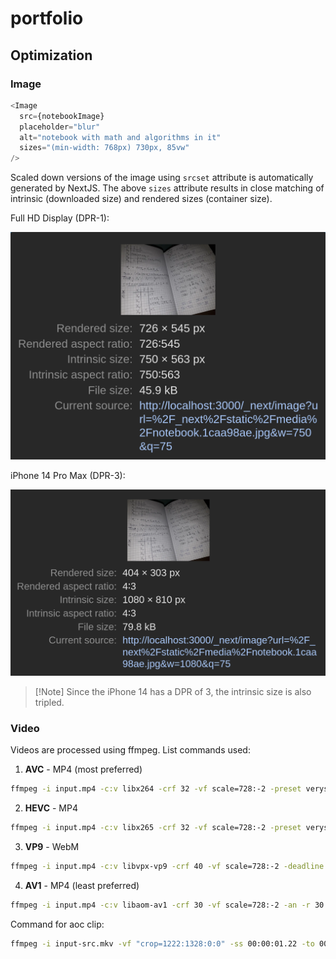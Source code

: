 # portfolio

## Optimization

### Image

```ts
<Image
  src={notebookImage}
  placeholder="blur"
  alt="notebook with math and algorithms in it"
  sizes="(min-width: 768px) 730px, 85vw"
/>
```

Scaled down versions of the image using `srcset` attribute is automatically generated by NextJS. The above `sizes` attribute results in close matching of intrinsic (downloaded size) and rendered sizes (container size).

Full HD Display (DPR-1):

![Full HD Display](/showcase/image-scaling-full-hd-display-dpr-1.png)

iPhone 14 Pro Max (DPR-3):

![iPhone 14 Pro Max](/showcase/image-scaling-iphone-14-pro-max-dpr-3.png)

> [!Note] Since the iPhone 14 has a DPR of 3, the intrinsic size is also tripled.

### Video

Videos are processed using ffmpeg. List commands used:

1. **AVC** - MP4 (most preferred)

```bash
ffmpeg -i input.mp4 -c:v libx264 -crf 32 -vf scale=728:-2 -preset veryslow -movflags faststart -an -r 30 output.mp4
```

2. **HEVC** - MP4

```bash
ffmpeg -i input.mp4 -c:v libx265 -crf 32 -vf scale=728:-2 -preset veryslow -tag:v hvc1 -movflags faststart -an -r 30 output.mp4
```

3. **VP9** - WebM

```bash
ffmpeg -i input.mp4 -c:v libvpx-vp9 -crf 40 -vf scale=728:-2 -deadline best -an -r 30 output.webm
```

4. **AV1** - MP4 (least preferred)

```bash
ffmpeg -i input.mp4 -c:v libaom-av1 -crf 30 -vf scale=728:-2 -an -r 30 output.mp4
```

Command for aoc clip:

```bash
ffmpeg -i input-src.mkv -vf "crop=1222:1328:0:0" -ss 00:00:01.22 -to 00:00:15.5 output-src.mkv
```
